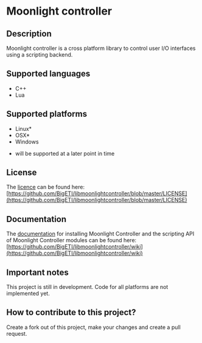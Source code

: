 # Moonlight controller

## Description
Moonlight controller is a cross platform library to control user I/O interfaces using a scripting backend.

## Supported languages
- C++
- Lua

## Supported platforms
- Linux*
- OSX*
- Windows

* will be supported at a later point in time

## License
The [licence](https://github.com/BigETI/libmoonlightcontroller/blob/master/LICENSE) can be found here: [https://github.com/BigETI/libmoonlightcontroller/blob/master/LICENSE](https://github.com/BigETI/libmoonlightcontroller/blob/master/LICENSE)

## Documentation
The [documentation](https://github.com/BigETI/libmoonlightcontroller/wiki) for installing Moonlight Controller and the scripting API of Moonlight Controller modules can be found here: [https://github.com/BigETI/libmoonlightcontroller/wiki](https://github.com/BigETI/libmoonlightcontroller/wiki)

## Important notes
This project is still in development. Code for all platforms are not implemented yet.

## How to contribute to this project?
Create a fork out of this project, make your changes and create a pull request.